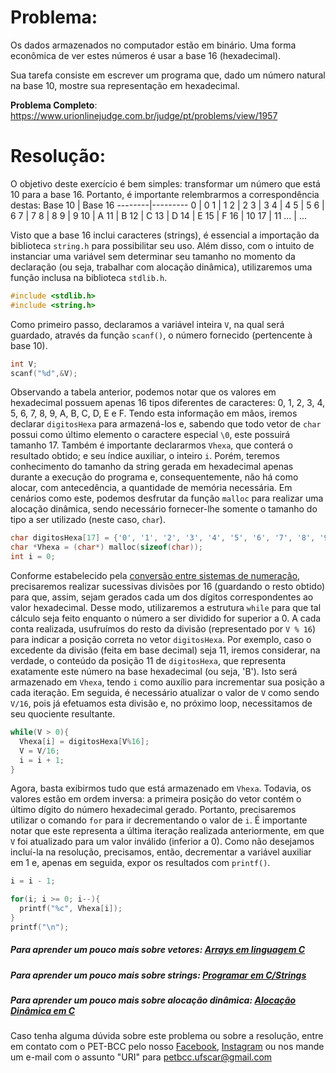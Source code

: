 # Problema:
Os dados armazenados no computador estão em binário. Uma forma econômica de ver estes números é usar a base 16 (hexadecimal).

Sua tarefa consiste em escrever um programa que, dado um número natural na base 10, mostre sua representação em hexadecimal.

**Problema Completo**: https://www.urionlinejudge.com.br/judge/pt/problems/view/1957


# Resolução:
O objetivo deste exercício é bem simples: transformar um número que está 10 para a base 16. Portanto, é importante relembrarmos a correspondência destas:
Base 10 | Base 16
--------|---------
   0    |    0
   1    |    1
   2    |    2
   3    |    3
   4    |    4
   5    |    5
   6    |    6
   7    |    7
   8    |    8
   9    |    9
   10   |    A
   11   |    B
   12   |    C
   13   |    D
   14   |    E
   15   |    F
   16   |    10
   17   |    11
  ...   |    ...

Visto que a base 16 inclui caracteres (strings), é essencial a importação da biblioteca `string.h` para possibilitar seu uso. Além disso, com o intuito de instanciar uma variável sem determinar seu tamanho no momento da declaração (ou seja, trabalhar com alocação dinâmica), utilizaremos uma função inclusa na biblioteca `stdlib.h`.  

```c
#include <stdlib.h>
#include <string.h>
```  

Como primeiro passo, declaramos a variável inteira `V`, na qual será guardado, através da função `scanf()`, o número fornecido (pertencente à base 10).  

```c
int V;
scanf("%d",&V);
```  

Observando a tabela anterior, podemos notar que os valores em hexadecimal possuem apenas 16 tipos diferentes de caracteres: 0, 1, 2, 3, 4, 5, 6, 7, 8, 9, A, B, C, D, E e F. Tendo esta informação em mãos, iremos declarar `digitosHexa` para armazená-los e, sabendo que todo vetor de `char` possui como último elemento o caractere especial `\0`, este possuirá tamanho 17.
Também é importante declararmos `Vhexa`, que conterá o resultado obtido; e seu índice auxiliar, o inteiro `i`. Porém, teremos conhecimento do tamanho da string gerada em hexadecimal apenas durante a execução do programa e, consequentemente, não há como alocar, com antecedência, a quantidade de memória necessária. Em cenários como este, podemos desfrutar da função `malloc` para realizar uma alocação dinâmica, sendo necessário fornecer-lhe somente o tamanho do tipo a ser utilizado (neste caso, `char`).  

```c
char digitosHexa[17] = {'0', '1', '2', '3', '4', '5', '6', '7', '8', '9', 'A', 'B', 'C', 'D', 'E', 'F'};
char *Vhexa = (char*) malloc(sizeof(char));
int i = 0;
```  

Conforme estabelecido pela [conversão entre sistemas de numeração](https://www.embarcados.com.br/conversao-entre-sistemas-de-numeracao/), precisaremos realizar sucessivas divisões por 16 (guardando o resto obtido) para que, assim, sejam gerados cada um dos dígitos correspondentes ao valor hexadecimal. Desse modo, utilizaremos a estrutura `while` para que tal cálculo seja feito enquanto o número a ser dividido for superior a 0.
A cada conta realizada, usufruímos do resto da divisão (representado por `V % 16`) para indicar a posição correta no vetor `digitosHexa`. Por exemplo, caso o excedente da divisão (feita em base decimal) seja 11, iremos considerar, na verdade, o conteúdo da posição 11 de `digitosHexa`, que representa exatamente este número na base hexadecimal (ou seja, 'B'). Isto será armazenado em `Vhexa`, tendo `i` como auxílio para incrementar sua posição a cada iteração.
Em seguida, é necessário atualizar o valor de `V` como sendo `V/16`, pois já efetuamos esta divisão e, no próximo loop, necessitamos de seu quociente resultante.  

```c
while(V > 0){
  Vhexa[i] = digitosHexa[V%16];
  V = V/16;
  i = i + 1;
}
```  

Agora, basta exibirmos tudo que está armazenado em `Vhexa`. Todavia, os valores estão em ordem inversa: a primeira posição do vetor contém o último dígito do número hexadecimal gerado. Portanto, precisaremos utilizar o comando `for` para ir decrementando o valor de `i`. É importante notar que este representa a última iteração realizada anteriormente, em que `V` foi atualizado para um valor inválido (inferior a 0). Como não desejamos incluí-la na resolução, precisamos, então, decrementar a variável auxiliar em 1 e, apenas em seguida, expor os resultados com `printf()`.  

```c
i = i - 1;

for(i; i >= 0; i--){
  printf("%c", Vhexa[i]);
}
printf("\n");
```


##### Para aprender um pouco mais sobre vetores: [Arrays em linguagem C](http://linguagemc.com.br/vetores-ou-arrays-em-linguagem-c/)

##### Para aprender um pouco mais sobre strings: [Programar em C/Strings](https://pt.wikibooks.org/wiki/Programar_em_C/Strings)

##### Para aprender um pouco mais sobre alocação dinâmica: [Alocação Dinâmica em C](http://linguagemc.com.br/alocacao-dinamica-de-memoria-em-c/)

Caso tenha alguma dúvida sobre este problema ou sobre a resolução, entre em contato com o PET-BCC pelo nosso [Facebook](https://www.facebook.com/petbcc/), [Instagram](https://www.instagram.com/petbcc.ufscar/) ou nos mande um e-mail com o assunto "URI" para  petbcc.ufscar@gmail.com
